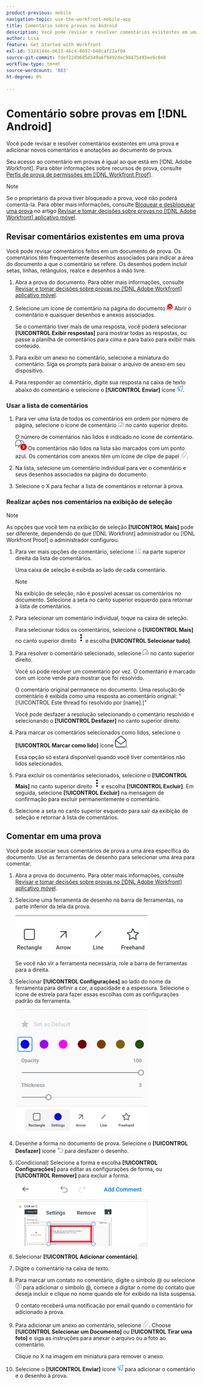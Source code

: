 ```yaml
---
product-previous: mobile
navigation-topic: use-the-workfront-mobile-app
title: Comentário sobre provas no Android
description: Você pode revisar e resolver comentários existentes em uma prova e adicionar novos comentários e anotações ao documento de prova.
author: Lisa
feature: Get Started with Workfront
exl-id: 5124144e-b613-46c4-8697-b40caf22af04
source-git-commit: fdef22d9685d349a6f9492dec98475493ee9c048
workflow-type: tm+mt
source-wordcount: '883'
ht-degree: 0%

---
```


# Comentário sobre provas em [!DNL Android]

Você pode revisar e resolver comentários existentes em uma prova e adicionar novos comentários e anotações ao documento de prova.

Seu acesso ao comentário em provas é igual ao que está em [!DNL Adobe Workfront]. Para obter informações sobre recursos de prova, consulte [Perfis de prova de permissões em [!DNL Workfront Proof]](../../../workfront-proof/wp-acct-admin/account-settings/proof-perm-profiles-in-wp.md).

>[!NOTE]
>
>Se o proprietário da prova tiver bloqueado a prova, você não poderá comentá-la. Para obter mais informações, consulte [Bloquear e desbloquear uma prova](../../../workfront-basics/mobile-apps/using-the-workfront-mobile-app/work-with-proofs-in-mobile-app.md#lock) no artigo [Revisar e tomar decisões sobre provas no [!DNL Adobe Workfront] aplicativo móvel](../../../workfront-basics/mobile-apps/using-the-workfront-mobile-app/work-with-proofs-in-mobile-app.md).

## Revisar comentários existentes em uma prova

Você pode revisar comentários feitos em um documento de prova. Os comentários têm frequentemente desenhos associados para indicar a área do documento a que o comentário se refere. Os desenhos podem incluir setas, linhas, retângulos, realce e desenhos à mão livre.

1. Abra a prova do documento. Para obter mais informações, consulte [Revisar e tomar decisões sobre provas no [!DNL Adobe Workfront] aplicativo móvel](../../../workfront-basics/mobile-apps/using-the-workfront-mobile-app/work-with-proofs-in-mobile-app.md).
1. Selecione um ícone de comentário na página do documento ![Ícone Comentar no documento](assets/mobile-comment-icon-on-proofdoc-30x34.png) Abrir o comentário e quaisquer desenhos e anexos associados.

   Se o comentário tiver mais de uma resposta, você poderá selecionar **[!UICONTROL Exibir respostas]** para mostrar todas as respostas, ou passe a planilha de comentários para cima e para baixo para exibir mais conteúdo.

1. Para exibir um anexo no comentário, selecione a miniatura do comentário. Siga os prompts para baixar o arquivo de anexo em seu dispositivo.
1. Para responder ao comentário, digite sua resposta na caixa de texto abaixo do comentário e selecione o **[!UICONTROL Enviar]** ícone ![Ícone Enviar](assets/mobile-send-icon-25x26.png).

### Usar a lista de comentários

1. Para ver uma lista de todos os comentários em ordem por número de página, selecione o ícone de comentário ![Ícone Comentário](assets/mobile-comment-icon-30x25.png) no canto superior direito.

   O número de comentários não lidos é indicado no ícone de comentário. ![Número de comentários não lidos](assets/mobile-unread-comments-icon-30x27.png) Os comentários não lidos na lista são marcados com um ponto azul. Os comentários com anexos têm um ícone de clipe de papel ![[!UICONTROL Anexo] ícone](assets/mobile-paper-clip-icon.png).

1. Na lista, selecione um comentário individual para ver o comentário e seus desenhos associados na página do documento.
1. Selecione o X para fechar a lista de comentários e retornar à prova.

### Realizar ações nos comentários na exibição de seleção

>[!NOTE]
>
>As opções que você tem na exibição de seleção **[!UICONTROL Mais]** pode ser diferente, dependendo do que [!DNL Workfront] administrador ou [!DNL Workfront Proof] o administrador configurou.

1. Para ver mais opções de comentário, selecione ![[!UICONTROL Lista de comentários] ícone](assets/mobile-listofcommentsicon-30x27.png) na parte superior direita da lista de comentários.

   Uma caixa de seleção é exibida ao lado de cada comentário.

   >[!NOTE]
   >
   >Na exibição de seleção, não é possível acessar os comentários no documento. Selecione a seta no canto superior esquerdo para retornar à lista de comentários.

1. Para selecionar um comentário individual, toque na caixa de seleção.

   Para selecionar todos os comentários, selecione o **[!UICONTROL Mais]** no canto superior direito ![Menu Mais](assets/mobile-verticalmoremenu-20x33.png) e escolha **[!UICONTROL Selecionar tudo]**.

1. Para resolver o comentário selecionado, selecione ![[!UICONTROL Resolver comentário] ícone](assets/mobile-resolvecomment-icon-30x30.png) no canto superior direito.

   Você só pode resolver um comentário por vez. O comentário é marcado com um ícone verde para mostrar que foi resolvido.

   O comentário original permanece no documento. Uma resolução de comentário é exibida como uma resposta ao comentário original: &quot;[!UICONTROL Este thread foi resolvido por [name].]&quot;

   Você pode desfazer a resolução selecionando o comentário resolvido e selecionando o **[!UICONTROL Desfazer]** no canto superior direito.

1. Para marcar os comentários selecionados como lidos, selecione o **[!UICONTROL Marcar como lido]** ícone ![Marcar como lido](assets/mobile-markread-icon-30x31.png).

   Essa opção só estará disponível quando você tiver comentários não lidos selecionados.

1. Para excluir os comentários selecionados, selecione o **[!UICONTROL Mais]** no canto superior direito ![Menu Mais](assets/mobile-verticalmoremenu-20x33.png) e escolha **[!UICONTROL Excluir]**. Em seguida, selecione **[!UICONTROL Excluir]** na mensagem de confirmação para excluir permanentemente o comentário.
1. Selecione a seta no canto superior esquerdo para sair da exibição de seleção e retornar à lista de comentários.

## Comentar em uma prova

Você pode associar seus comentários de prova a uma área específica do documento. Use as ferramentas de desenho para selecionar uma área para comentar.

1. Abra a prova do documento. Para obter mais informações, consulte [Revisar e tomar decisões sobre provas no [!DNL Adobe Workfront] aplicativo móvel](../../../workfront-basics/mobile-apps/using-the-workfront-mobile-app/work-with-proofs-in-mobile-app.md).
1. Selecione uma ferramenta de desenho na barra de ferramentas, na parte inferior da tela da prova.

   ![Barra de ferramentas Comentário de prova](assets/android-proof-comment-toolbar-350x102.png)

   Se você não vir a ferramenta necessária, role a barra de ferramentas para a direita.

1. Selecionar **[!UICONTROL Configurações]** ao lado do nome da ferramenta para definir a cor, a opacidade e a espessura. Selecione o ícone de estrela para fazer essas escolhas com as configurações padrão da ferramenta.

   ![Configurações da ferramenta de desenho](assets/android-drawingtoolsettings-350x328.png)

1. Desenhe a forma no documento de prova. Selecione o **[!UICONTROL Desfazer]** ícone ![Desfazer](assets/android-undo-icon-30x31.png) para desfazer o desenho.
1. (Condicional) Selecione a forma e escolha **[!UICONTROL Configurações]** para editar as configurações de forma, ou **[!UICONTROL Remover]** para excluir a forma.

   ![Menu de desenho](assets/android-drawing-settingsremove-350x166.png)

1. Selecionar **[!UICONTROL Adicionar comentário]**.
1. Digite o comentário na caixa de texto.
1. Para marcar um contato no comentário, digite o símbolo @ ou selecione ![[!UICONTROL Contato de tag]](assets/mobile-tag-user-icon.png) para adicionar o símbolo @, comece a digitar o nome do contato que deseja incluir e clique no nome quando ele for exibido na lista suspensa.

   O contato receberá uma notificação por email quando o comentário for adicionado à prova.

1. Para adicionar um anexo ao comentário, selecione ![[!UICONTROL Anexo] ícone](assets/mobile-paper-clip-icon.png). Choose **[!UICONTROL Selecionar um Documento]** ou **[!UICONTROL Tirar uma foto]** e siga as instruções para anexar o arquivo ou a foto ao comentário.

   Clique no X na imagem em miniatura para remover o anexo.

1. Selecione o **[!UICONTROL Enviar]** ícone ![Ícone Enviar](assets/mobile-send-icon-25x26.png) para adicionar o comentário e o desenho à prova.
